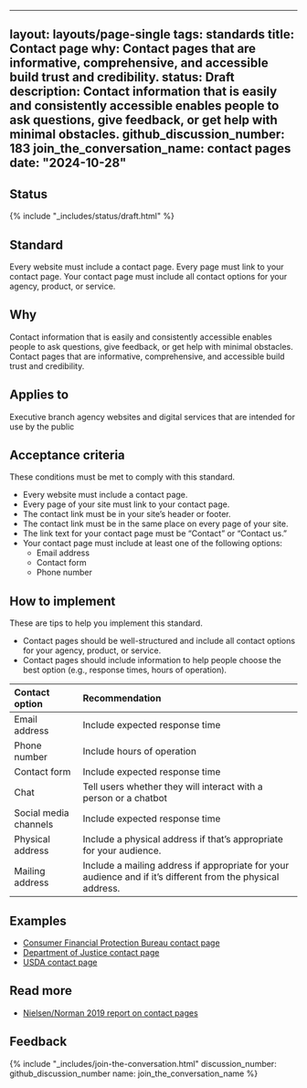 
---
layout: layouts/page-single
tags: standards
title: Contact page
why: Contact pages that are informative, comprehensive, and accessible build trust and credibility.
status: Draft
description: Contact information that is easily and consistently accessible enables people to ask questions, give feedback, or get help with minimal obstacles. 
github_discussion_number: 183
join_the_conversation_name: contact pages
date: "2024-10-28"
---

## Status

{% include "_includes/status/draft.html" %}

## Standard

Every website must include a contact page. Every page must link to your contact page. Your contact page must include all contact options for your agency, product, or service.

## Why

Contact information that is easily and consistently accessible enables people to ask questions, give feedback, or get help with minimal obstacles. Contact pages that are informative, comprehensive, and accessible build trust and credibility.

## Applies to

Executive branch agency websites and digital services that are intended for use by the public

## Acceptance criteria

These conditions must be met to comply with this standard.

- Every website must include a contact page.
- Every page of your site must link to your contact page.
- The contact link must be in your site’s header or footer.
- The contact link must be in the same place on every page of your site.
- The link text for your contact page must be “Contact” or “Contact us.”
- Your contact page must include at least one of the following options:
  - Email address
  - Contact form
  - Phone number


## How to implement

These are tips to help you implement this standard.

- Contact pages should be well-structured and include all contact options for your agency, product, or service.
- Contact pages should include information to help people choose the best option (e.g., response times, hours of operation).

| Contact option | Recommendation | 
| :-------- | :------- |
| Email address| Include expected response time | 
| Phone number| Include hours of operation | 
| Contact form | Include expected response time | 
| Chat | Tell users whether they will interact with a person or a chatbot | 
| Social media channels | Include expected response time | 
| Physical address | Include a physical address if that’s appropriate for your audience. |
| Mailing address | Include a mailing address if appropriate for your audience and if it’s different from the physical address. | 

## Examples

- [Consumer Financial Protection Bureau contact page](https://www.consumerfinance.gov/about-us/contact-us/)
- [Department of Justice contact page](https://www.justice.gov/contact-us)
- [USDA contact page](https://ask.usda.gov/s/contactsupport)


## Read more

- [Nielsen/Norman 2019 report on contact pages](https://www.nngroup.com/articles/contact-us-pages/)

## Feedback

{% include "_includes/join-the-conversation.html" discussion_number: github_discussion_number name: join_the_conversation_name %}
